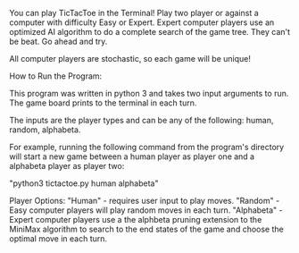 You can play TicTacToe in the Terminal! Play two player or against a computer with difficulty Easy or Expert. Expert computer players use an optimized AI algorithm to do a complete search of the game tree. They can't be beat. Go ahead and try. 

All computer players are stochastic, so each game will be unique! 

How to Run the Program: 

This program was written in python 3 and takes two input arguments to run. The game board prints to the terminal in each turn. 

The inputs are the player types and can be any of the following: human, random, alphabeta. 

For example, running the following command from the program's directory will start a new game between a human player as player one and a alphabeta player as player two: 

"python3 tictactoe.py human alphabeta"

Player Options: 
"Human" - requires user input to play moves. 
"Random" - Easy computer players will play random moves in each turn. 
"Alphabeta" - Expert computer players use a the alphbeta pruning extension to the MiniMax algorithm to search to the end states of the game and choose the optimal move in each turn. 






